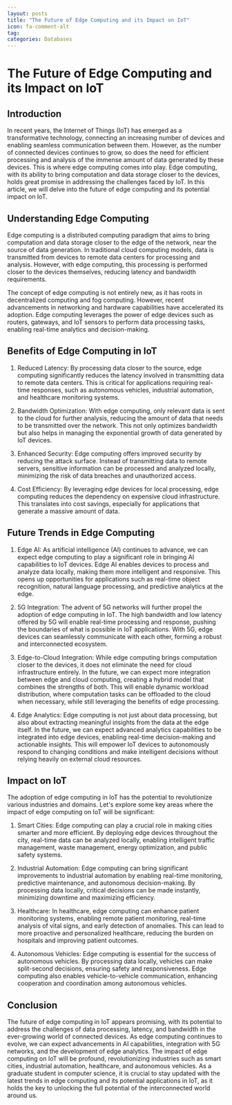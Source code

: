 ```yaml
---
layout: posts
title: "The Future of Edge Computing and its Impact on IoT"
icon: fa-comment-alt
tag:      
categories: Databases
---
```



# The Future of Edge Computing and its Impact on IoT

## Introduction

In recent years, the Internet of Things (IoT) has emerged as a transformative technology, connecting an increasing number of devices and enabling seamless communication between them. However, as the number of connected devices continues to grow, so does the need for efficient processing and analysis of the immense amount of data generated by these devices. This is where edge computing comes into play. Edge computing, with its ability to bring computation and data storage closer to the devices, holds great promise in addressing the challenges faced by IoT. In this article, we will delve into the future of edge computing and its potential impact on IoT.

## Understanding Edge Computing

Edge computing is a distributed computing paradigm that aims to bring computation and data storage closer to the edge of the network, near the source of data generation. In traditional cloud computing models, data is transmitted from devices to remote data centers for processing and analysis. However, with edge computing, this processing is performed closer to the devices themselves, reducing latency and bandwidth requirements.

The concept of edge computing is not entirely new, as it has roots in decentralized computing and fog computing. However, recent advancements in networking and hardware capabilities have accelerated its adoption. Edge computing leverages the power of edge devices such as routers, gateways, and IoT sensors to perform data processing tasks, enabling real-time analytics and decision-making.

## Benefits of Edge Computing in IoT

1. Reduced Latency: By processing data closer to the source, edge computing significantly reduces the latency involved in transmitting data to remote data centers. This is critical for applications requiring real-time responses, such as autonomous vehicles, industrial automation, and healthcare monitoring systems.

2. Bandwidth Optimization: With edge computing, only relevant data is sent to the cloud for further analysis, reducing the amount of data that needs to be transmitted over the network. This not only optimizes bandwidth but also helps in managing the exponential growth of data generated by IoT devices.

3. Enhanced Security: Edge computing offers improved security by reducing the attack surface. Instead of transmitting data to remote servers, sensitive information can be processed and analyzed locally, minimizing the risk of data breaches and unauthorized access.

4. Cost Efficiency: By leveraging edge devices for local processing, edge computing reduces the dependency on expensive cloud infrastructure. This translates into cost savings, especially for applications that generate a massive amount of data.

## Future Trends in Edge Computing

1. Edge AI: As artificial intelligence (AI) continues to advance, we can expect edge computing to play a significant role in bringing AI capabilities to IoT devices. Edge AI enables devices to process and analyze data locally, making them more intelligent and responsive. This opens up opportunities for applications such as real-time object recognition, natural language processing, and predictive analytics at the edge.

2. 5G Integration: The advent of 5G networks will further propel the adoption of edge computing in IoT. The high bandwidth and low latency offered by 5G will enable real-time processing and response, pushing the boundaries of what is possible in IoT applications. With 5G, edge devices can seamlessly communicate with each other, forming a robust and interconnected ecosystem.

3. Edge-to-Cloud Integration: While edge computing brings computation closer to the devices, it does not eliminate the need for cloud infrastructure entirely. In the future, we can expect more integration between edge and cloud computing, creating a hybrid model that combines the strengths of both. This will enable dynamic workload distribution, where computation tasks can be offloaded to the cloud when necessary, while still leveraging the benefits of edge processing.

4. Edge Analytics: Edge computing is not just about data processing, but also about extracting meaningful insights from the data at the edge itself. In the future, we can expect advanced analytics capabilities to be integrated into edge devices, enabling real-time decision-making and actionable insights. This will empower IoT devices to autonomously respond to changing conditions and make intelligent decisions without relying heavily on external cloud resources.

## Impact on IoT

The adoption of edge computing in IoT has the potential to revolutionize various industries and domains. Let's explore some key areas where the impact of edge computing on IoT will be significant:

1. Smart Cities: Edge computing can play a crucial role in making cities smarter and more efficient. By deploying edge devices throughout the city, real-time data can be analyzed locally, enabling intelligent traffic management, waste management, energy optimization, and public safety systems.

2. Industrial Automation: Edge computing can bring significant improvements to industrial automation by enabling real-time monitoring, predictive maintenance, and autonomous decision-making. By processing data locally, critical decisions can be made instantly, minimizing downtime and maximizing efficiency.

3. Healthcare: In healthcare, edge computing can enhance patient monitoring systems, enabling remote patient monitoring, real-time analysis of vital signs, and early detection of anomalies. This can lead to more proactive and personalized healthcare, reducing the burden on hospitals and improving patient outcomes.

4. Autonomous Vehicles: Edge computing is essential for the success of autonomous vehicles. By processing data locally, vehicles can make split-second decisions, ensuring safety and responsiveness. Edge computing also enables vehicle-to-vehicle communication, enhancing cooperation and coordination among autonomous vehicles.

## Conclusion

The future of edge computing in IoT appears promising, with its potential to address the challenges of data processing, latency, and bandwidth in the ever-growing world of connected devices. As edge computing continues to evolve, we can expect advancements in AI capabilities, integration with 5G networks, and the development of edge analytics. The impact of edge computing on IoT will be profound, revolutionizing industries such as smart cities, industrial automation, healthcare, and autonomous vehicles. As a graduate student in computer science, it is crucial to stay updated with the latest trends in edge computing and its potential applications in IoT, as it holds the key to unlocking the full potential of the interconnected world around us.
